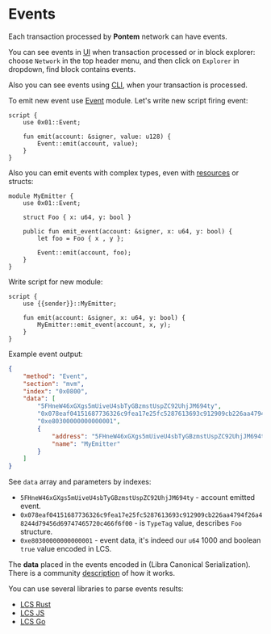 # Events

Each transaction processed by **Pontem** network can have events.

You can see events in [UI](../getting_started/cli.md) when transaction processed or in block explorer: choose `Network` in the top header menu, and then click on `Explorer` in dropdown, find block contains events.

Also you can see events using [CLI](../getting_started/cli.md), when your transaction is processed.

To emit new event use [Event](../move_vm/stdlib.md#events) module. Let's write new script firing event:

```rustc
script {
    use 0x01::Event;

    fun emit(account: &signer, value: u128) {
        Event::emit(account, value);
    }
}
```

Also you can emit events with complex types, even with [resources](../lang/learn_resources.md) or structs:

```rustc
module MyEmitter {
    use 0x01::Event;

    struct Foo { x: u64, y: bool }

    public fun emit_event(account: &signer, x: u64, y: bool) {
        let foo = Foo { x , y };

        Event::emit(account, foo);
    }
}
```

Write script for new module:

```rustc
script {
    use {{sender}}::MyEmitter;

    fun emit(account: &signer, x: u64, y: bool) {
        MyEmitter::emit_event(account, x, y);
    }
}
```

Example event output:

```json
{
    "method": "Event",
    "section": "mvm",
    "index": "0x0800",
    "data": [
        "5FHneW46xGXgs5mUiveU4sbTyGBzmstUspZC92UhjJM694ty",
        "0x078eaf04151687736326c9fea17e25fc5287613693c912909cb226aa4794f26a48244d79456d69747465720c466f6f00",
        "0xe80300000000000001",
        {
            "address": "5FHneW46xGXgs5mUiveU4sbTyGBzmstUspZC92UhjJM694ty",
            "name": "MyEmitter"
        }
    ]
}
```

See `data` array and parameters by indexes:

* `5FHneW46xGXgs5mUiveU4sbTyGBzmstUspZC92UhjJM694ty` - account emitted event.
* `0x078eaf04151687736326c9fea17e25fc5287613693c912909cb226aa4794f26a48244d79456d69747465720c466f6f00` - is `TypeTag` value, describes `Foo` structure.
* `0xe80300000000000001` - event data, it's indeed our `u64` 1000 and boolean `true` value encoded in LCS.

The **data** placed in the events encoded in \(Libra Canonical Serialization\). There is a community [description](https://github.com/librastartup/libra-canonical-serialization/blob/master/DOCUMENTATION.md) of how it works. 

You can use several libraries to parse events results:

* [LCS Rust](https://docs.rs/libra-canonical-serialization/0.1.0/libra_canonical_serialization/index.html)
* [LCS JS](https://github.com/dfinance/lcs-js)
* [LCS Go](https://github.com/the729/lcs)


